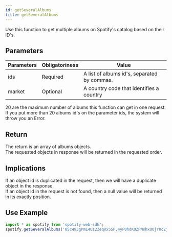 ```yaml
---
id: getSeveralAlbums
title: getSeveralAlbums
---
```


Use this function to get multiple albums on Spotify's catalog based on their ID's.

## Parameters

Parameters | Obligatoriness | Value
-----------|----------------|-------
ids        | Required       | A list of albums id's, separated by commas. 
market     | Optional       | A country code that identifies a country

20 are the maximum number of albums this function can get in one request.
If you put more than 20 albums id's on the parameter ids, the system will throw you an Error.

## Return

The return is an array of albums objects.  
The requested objects in response will be returned in the requested order.

## Implications

If an object id is duplicated in the request, then we will have a duplicate object in the response.  
If an object id in the request is not found, then a null value will be returned in its exactly position.

## Use Example

```javascript
import * as spotify from 'spotify-web-sdk';
spotify.getSeveralAlbums('05c49JgPmL4Uz2ZeqRx5SP,4yP0hdKOZPNshxUOjY0cZj,7fJJK56U9fHixgO0HQkhtI,7xV2TzoaVc0ycW7fwBwAml,2CMlkzFI2oDAy5MbyV7OV5');
```

